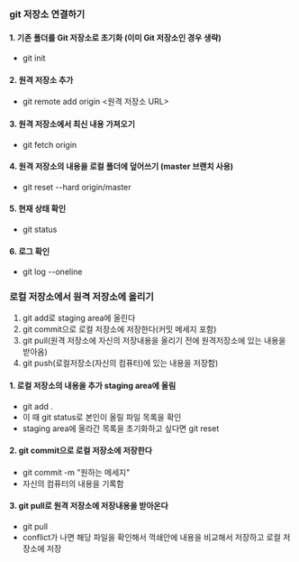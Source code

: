 ### git 저장소 연결하기

#### 1. 기존 폴더를 Git 저장소로 초기화 (이미 Git 저장소인 경우 생략)
- git init

#### 2. 원격 저장소 추가
- git remote add origin <원격 저장소 URL>

#### 3. 원격 저장소에서 최신 내용 가져오기
- git fetch origin

#### 4. 원격 저장소의 내용을 로컬 폴더에 덮어쓰기 (master 브랜치 사용)
- git reset --hard origin/master

#### 5. 현재 상태 확인
- git status

#### 6. 로그 확인
- git log --oneline


### 로컬 저장소에서 원격 저장소에 올리기

1. git add로 staging area에 올린다
2. git commit으로 로컬 저장소에 저장한다(커밋 메세지 포함)
3. git pull(원격 저장소에 자신의 저장내용을 올리기 전에 원격저장소에 있는 내용을 받아옴)
4. git push(로컬저장소(자신의 컴퓨터)에 있는 내용을 저장함)


#### 1. 로컬  저장소의 내용을 추가 staging area에 올림
- git add .
- 이 때 git status로 본인이 올릴 파일 목록을 확인
- staging area에 올라간 목록을 초기화하고 싶다면 git reset

#### 2. git commit으로 로컬 저장소에 저장한다
- git commit -m "원하는 메세지"
- 자신의 컴퓨터의 내용을 기록함

#### 3. git pull로 원격 저장소에 저장내용을 받아온다
- git pull
- conflict가 나면 해당 파일을 확인해서 꺽쇄안에 내용을 비교해서 저장하고 로컬 저장소에 저장
